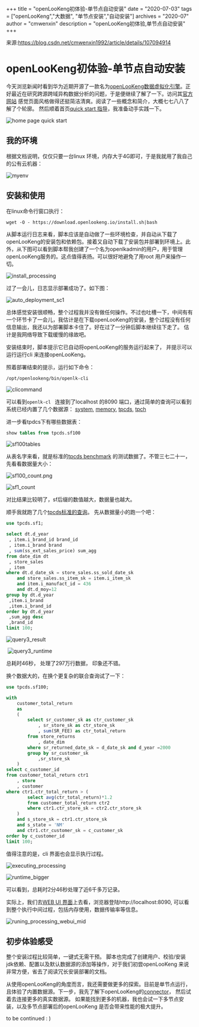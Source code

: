 +++
title = "openLooKeng初体验-单节点自动安装"
date = "2020-07-03"
tags = ["openLooKeng","大数据", "单节点安装","自动安装"]
archives = "2020-07"
author = "cmwenxin"
description = "openLooKeng初体验,单节点自动安装"
+++

来源:<a>https://blog.csdn.net/cmwenxin1992/article/details/107094914</a>

openLooKeng初体验-单节点自动安装
===============================

今天浏览新闻时看到华为近期开源了一款名为[openLooKeng数据虚拟化引擎](https://www.huawei.com/cn/news/2020/7/huawei-data-virtualization-engine-openlookeng)。正好最近在研究跨源跨域异构数据分析的问题，于是便继续了解了一下。访问其[官方网站](https://www.openlookeng.io/docs/docs/installation/deployment-auto.html) 感觉页面风格做得还挺简洁清爽。阅读了一些概念和简介，大概七七八八了解了个轮廓。 然后顺着首页[quick start 指导]( https://www.openlookeng.io/docs/docs/start.html )，我准备动手实践一下。

![home page quick start](https://img-blog.csdnimg.cn/20200703112441997.png)



## 我的环境
根据文档说明，仅仅只要一台linux 环境，内存大于4G即可，于是我就用了我自己的公有云机器：

![myenv](https://img-blog.csdnimg.cn/20200703112513555.png)



## 安装和使用

在linux命令行窗口执行：
```shell script
wget -O - https://download.openlookeng.io/install.sh|bash
```
从脚本运行日志来看，脚本应该是自动做了一些环境检查，并自动从下载了openLooKeng的安装包和依赖包。接着又自动下载了安装包并部署到环境上。此外，从下图可以看到脚本帮我创建了一个名为openlkadmin的用户，用于管理openLooKeng服务的。这点值得表扬。可以很好地避免了用root 用户来操作一切。

![install_processing](https://img-blog.csdnimg.cn/20200703112532576.png)

过了一会儿，日志显示部署成功了。如下图：

![auto_deployment_sc1](https://img-blog.csdnimg.cn/20200703112605217.png)

总体感觉安装很顺畅，整个过程我并没有做任何操作。不过也吐槽一下，中间有有一个环节卡了一会儿，我估计是在下载openLooKeng的安装，整个过程没有任何信息输出，我还以为部署脚本卡住了。好在过了一分钟后脚本继续往下走了。 估计是我网络导致下载缓慢的缘故吧。

安装结束时，脚本提示它已自动将openLooKeng的服务运行起来了， 并提示可以运行运行cli 来连接openLooKeng。

照着部署结束的提示，运行如下命令：

```shell
/opt/openlookeng/bin/openlk-cli
```

![clicommand](https://img-blog.csdnimg.cn/2020070311263914.png)

可以看到`openlk-cl ` 连接到了localhost 的8090 端口，通过简单的查询可以看到系统已经内置了几个数据源： [system]( https://openlookeng.io/docs/docs/connector/system.html ), [memory]( https://openlookeng.io/docs/docs/connector/memory.html ), [tpcds]( https://openlookeng.io/docs/docs/connector/tpcds.html ), [tpch]( https://openlookeng.io/docs/docs/connector/tpch.html )

进一步看tpdcs下有哪些数据表：

```sql
show tables from tpcds.sf100
```

![sf100tables](https://img-blog.csdnimg.cn/20200703112718486.png)

从表名字来看，就是标准的[tpcds benchmark]( http://www.tpc.org/tpcds/ ) 的测试数据了。不管三七二十一，先看看数据量大小：

![sf100_count.png](https://img-blog.csdnimg.cn/20200703112746668.png)



![sf1_count](https://img-blog.csdnimg.cn/20200703112811282.png)

对比结果比较明了，sf后缀的数值越大，数据量也越大。

顺手我就跑了几个[tpcds标准的查询]( https://github.com/hdinsight/tpcds-hdinsight/tree/master/queries )。 先从数据量小的跑一个吧：

```sql
use tpcds.sf1;
```

```sql
select dt.d_year 
 , item.i_brand_id brand_id 
 , item.i_brand brand
 , sum(ss_ext_sales_price) sum_agg
from date_dim dt 
 , store_sales
 , item
where dt.d_date_sk = store_sales.ss_sold_date_sk
    and store_sales.ss_item_sk = item.i_item_sk
    and item.i_manufact_id = 436
    and dt.d_moy=12
group by dt.d_year
 ,item.i_brand
 ,item.i_brand_id
order by dt.d_year
 ,sum_agg desc
 ,brand_id
limit 100;
```

![query3_result](https://img-blog.csdnimg.cn/20200703112837531.png)

​		![query3_runtime](https://img-blog.csdnimg.cn/20200703112853828.png)

总耗时46秒， 处理了297万行数据， 印象还不错。 



换个数据大的，在换个更复杂的联合查询试了一下：

```sql
use tpcds.sf100;
```

```sql
with
    customer_total_return
    as
    (
        select sr_customer_sk as ctr_customer_sk 
            , sr_store_sk as ctr_store_sk 
            , sum(SR_FEE) as ctr_total_return
        from store_returns 
            , date_dim
        where sr_returned_date_sk = d_date_sk and d_year =2000
        group by sr_customer_sk 
            ,sr_store_sk
    )
select c_customer_id
from customer_total_return ctr1 
    , store 
    , customer
where ctr1.ctr_total_return > (
        select avg(ctr_total_return)*1.2
        from customer_total_return ctr2
        where ctr1.ctr_store_sk = ctr2.ctr_store_sk
    ) 
    and s_store_sk = ctr1.ctr_store_sk 
    and s_state = 'NM' 
    and ctr1.ctr_customer_sk = c_customer_sk
order by c_customer_id
limit 100;
```

值得注意的是，cli 界面也会显示执行过程。

![executing_processing](https://img-blog.csdnimg.cn/20200703112923575.png)

![runtime_bigger](https://img-blog.csdnimg.cn/20200703112938627.png)

可以看到，总耗时2分46秒处理了近6千多万记录。

实际上，我们去[WEB UI 界面]( https://openlookeng.io/docs/docs/admin/web-interface.html )上去看，浏览器登陆http://localhost:8090, 可以看到整个执行中间过程，包括内存使用，数据传输率等信息。

![runing_processing_webui_mid](https://img-blog.csdnimg.cn/20200703112958527.png)



## 初步体验感受

整个安装过程比较简单，一键式无需干预。 脚本也完成了创建用户、校验/安装jdk依赖、配置以及默认数据源的添加等操作，对于我们初尝openLooKeng 来说非常方便，省去了阅读冗长安装部署的文档。

从使用openLooKeng的角度而言，我还需要做更多的探索。目前是单节点运行，且体验了内置数据源。下一步，我先了解下openLooKeng的[connector]( https://openlookeng.io/docs/docs/connector.html )， 然后试着去连接更多的真实数据源。 如果能找到更多的机器，我也会试一下多节点安装，以及多节点部署后的openLooKeng 是否会带来性能的极大提升。

to be continued : )

